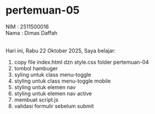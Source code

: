 # pertemuan-05

NIM  : 2511500016<br>
Nama  : Dimas Daffah<br><br>

Hari ini, Rabu 22 Oktober 2025, Saya belajar:
<ol>
  <li>copy file index.html dzn style.css folder pertemuan-04</li>
  <li>tombol hambuger</li>
   <li>syling untuk class menu-toggle</li>
   <li>styling untuk class menu-toggle mobile</li>
   <li>styling untuk elemen nav</li>
   <li>styling untuk elemen nav active</li>
   <li>membuat script.js</li>
   <li>validasi formulir sebelum submit</li>
